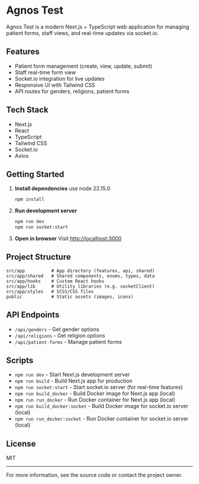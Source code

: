 # Agnos Test

Agnos Test is a modern Next.js + TypeScript web application for managing patient forms, staff views, and real-time updates via socket.io.

## Features

- Patient form management (create, view, update, submit)
- Staff real-time form view
- Socket.io integration for live updates
- Responsive UI with Tailwind CSS
- API routes for genders, religions, patient forms

## Tech Stack

- Next.js
- React
- TypeScript
- Tailwind CSS
- Socket.io
- Axios

## Getting Started

1. **Install dependencies**
   use node 22.15.0
   ```bash
   npm install
   ```
2. **Run development server**
   ```bash
   npm run dev
   npm run socket:start
   ```
3. **Open in browser**
   Visit [http://localhost:3000](http://localhost:3000)

## Project Structure

```
src/app          # App directory (features, api, shared)
src/app/shared   # Shared components, enums, types, data
src/app/hooks    # Custom React hooks
src/app/lib      # Utility libraries (e.g. socketClient)
src/app/styles   # SCSS/CSS files
public           # Static assets (images, icons)
```

## API Endpoints

- `/api/genders` - Get gender options
- `/api/religions` - Get religion options
- `/api/patient-forms` - Manage patient forms

## Scripts

- `npm run dev` - Start Next.js development server
- `npm run build` - Build Next.js app for production
- `npm run socket:start` - Start socket.io server (for real-time features)
- `npm run build_docker` - Build Docker image for Next.js app (local)
- `npm run run_docker` - Run Docker container for Next.js app (local)
- `npm run build_docker:socket` - Build Docker image for socket.io server (local)
- `npm run run_docker:socket` - Run Docker container for socket.io server (local)

## License

MIT

---

For more information, see the source code or contact the project owner.
